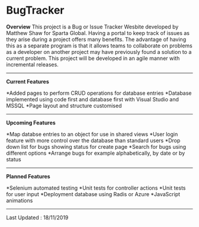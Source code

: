 # BugTracker



**Overview**
This project is a Bug or Issue Tracker Wesbite developed by Matthew Shaw for Sparta Global. Having a portal to keep track of issues as they arise during a project offers many benefits. The advantage of having this as a separate program is that it allows teams to collaborate on problems as a developer on another project may have previously found a solution to a current problem. This project will be developed in an agile manner with incremental releases. 
___
**Current Features**

*Added pages to perform CRUD operations for database entries
*Database implemented using code first and database first with Visual Studio and MSSQL
*Page layout and structure customised
___
**Upcoming Features**

*Map databse entries to an object for use in shared views
*User login feature with more control over the database than standard users
*Drop down list for bugs showing status for create page
*Search for bugs using different options
*Arrange bugs for example alphabetically, by date or by status
___
**Planned Features**

*Selenium automated testing
*Unit tests for controller actions
*Unit tests for user input
*Deployment database using Radis or Azure
*JavaScript animations
___
Last Updated : 18/11/2019
